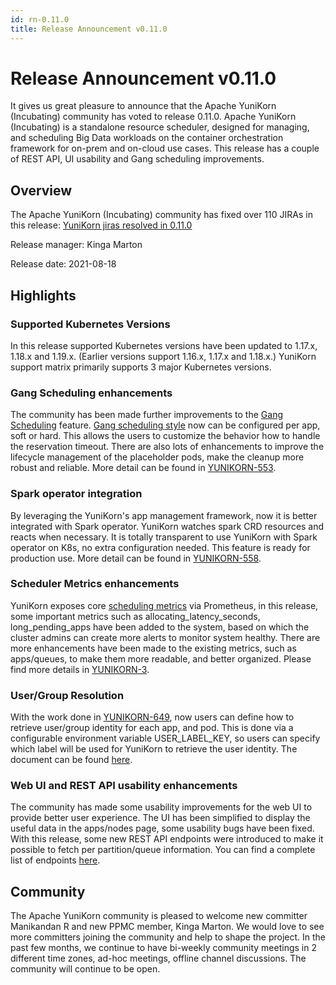 ```yaml
---
id: rn-0.11.0 
title: Release Announcement v0.11.0
---
```


<!--
Licensed to the Apache Software Foundation (ASF) under one
or more contributor license agreements.  See the NOTICE file
distributed with this work for additional information
regarding copyright ownership.  The ASF licenses this file
to you under the Apache License, Version 2.0 (the
"License"); you may not use this file except in compliance
with the License.  You may obtain a copy of the License at

  http://www.apache.org/licenses/LICENSE-2.0

Unless required by applicable law or agreed to in writing,
software distributed under the License is distributed on an
"AS IS" BASIS, WITHOUT WARRANTIES OR CONDITIONS OF ANY
KIND, either express or implied.  See the License for the
specific language governing permissions and limitations
under the License.
-->
# Release Announcement v0.11.0
It gives us great pleasure to announce that the Apache YuniKorn (Incubating) community has voted to release 0.11.0. Apache YuniKorn (Incubating) is a standalone resource scheduler, designed for managing, and scheduling Big Data workloads on the container orchestration framework for on-prem and on-cloud use cases.
This release has a couple of REST API, UI usability and Gang scheduling improvements.

## Overview
The Apache YuniKorn (Incubating) community has fixed over 110 JIRAs in this release: [YuniKorn jiras resolved in 0.11.0](https://issues.apache.org/jira/issues/?filter=12350521)

Release manager: Kinga Marton

Release date: 2021-08-18

## Highlights

### Supported Kubernetes Versions
In this release supported Kubernetes versions have been updated to 1.17.x, 1.18.x and 1.19.x. (Earlier versions support 1.16.x, 1.17.x and 1.18.x.) YuniKorn support matrix primarily supports 3 major Kubernetes versions.

### Gang Scheduling enhancements
The community has been made further improvements to the [Gang Scheduling](http://yunikorn.apache.org/docs/user_guide/gang_scheduling) feature. [Gang scheduling style](http://yunikorn.apache.org/docs/user_guide/gang_scheduling#gang-scheduling-styles) now can be configured per app, soft or hard. This allows the users to customize the behavior how to handle the reservation timeout. There are also lots of enhancements to improve the lifecycle management of the placeholder pods, make the cleanup more robust and reliable. More detail can be found in [YUNIKORN-553](https://issues.apache.org/jira/browse/YUNIKORN-553).

### Spark operator integration
By leveraging the YuniKorn's app management framework, now it is better integrated with Spark operator. YuniKorn watches spark CRD resources and reacts when necessary. It is totally transparent to use YuniKorn with Spark operator on K8s, no extra configuration needed. This feature is ready for production use. More detail can be found in [YUNIKORN-558](https://issues.apache.org/jira/browse/YUNIKORN-558).

### Scheduler Metrics enhancements
YuniKorn exposes core [scheduling metrics](http://yunikorn.apache.org/docs/next/performance/metrics) via Prometheus, in this release, some important metrics such as allocating_latency_seconds, long_pending_apps have been added to the system, based on which the cluster admins can create more alerts to monitor system healthy. There are more enhancements have been made to the existing metrics, such as apps/queues, to make them more readable, and better organized. Please find more details in [YUNIKORN-3](https://issues.apache.org/jira/browse/YUNIKORN-3).

### User/Group Resolution
With the work done in [YUNIKORN-649](https://issues.apache.org/jira/browse/YUNIKORN-649), now users can define how to retrieve user/group identity for each app, and pod. This is done via a configurable environment variable USER_LABEL_KEY, so users can specify which label will be used for YuniKorn to retrieve the user identity. The document can be found [here](http://yunikorn.apache.org/docs/next/user_guide/usergroup_resolution).

### Web UI and REST API usability enhancements
The community has made some usability improvements for the web UI to provide better user experience. The UI has been simplified to display the useful data in the apps/nodes page, some usability bugs have been fixed. With this release, some new REST API endpoints were introduced to make it possible to fetch per partition/queue information. You can find a complete list of endpoints [here](http://yunikorn.apache.org/docs/api/scheduler).

## Community
The Apache YuniKorn community is pleased to welcome new committer Manikandan R and new PPMC member, Kinga Marton. We would love to see more committers joining the community and help to shape the project. In the past few months, we continue to have bi-weekly community meetings in 2 different time zones, ad-hoc meetings, offline channel discussions. The community will continue to be open.

